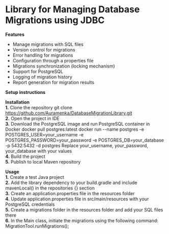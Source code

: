 # Library for Managing Database Migrations using JDBC
**Features**
- Manage migrations with SQL files
- Version control for migrations
- Error handling for migrations
- Configuration through a properties file
- Migrations synchronization (locking mechanism)
- Support for PostgreSQL
- Logging of migration history
- Report generation for migration results

**Setup instructions**

**Installation**
<br> **1.** Clone the repository
git clone https://github.com/Auramenka/DatabaseMigrationLibrary.git
<br> **2.** Open the project in IDE
<br> **3.** Download the PostgreSQL image and run PostgreSQL container in Docker
docker pull postgres:latest
docker run --name postgres -e POSTGRES_USER=your_username -e POSTGRES_PASSWORD=your_password -e POSTGRES_DB=your_database -p 5432:5432 -d postgres
Replace your_username, your_password, your_database with your values
<br> **4.** Build the project
<br> **5.** Publish to local Maven repository

**Usage**
<br> **1.** Create a test Java project
<br> **2.** Add the library dependency to your build.gradle and include mavenLocal() in the repositories {} section
<br> **3.** Create an application.properties file in the resources folder
<br> **4.** Update application.properties file in src/main/resources with your PostgreSQL credentials 
<br> **5.** Create a migrations folder in the resources folder and add your SQL files there
<br> **6.** In the Main class, initiate the migrations using the following command: MigrationTool.runMigrations();
